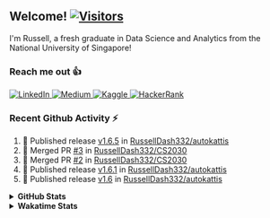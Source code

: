 <h2>Welcome! <a href="https://github.com/RussellDash332"> <img src="https://visitor-badge.laobi.icu/badge?page_id=RussellDash332" alt="Visitors"></a></h2>

<!--
[![Typing SVG](https://readme-typing-svg.herokuapp.com?font=Ubuntu&color=DD58C1&multiline=true&lines=Currently+coding+for+fun...;but+also+for+a+better+future!)](https://github.com/DenverCoder1/readme-typing-svg)
-->

I'm Russell, a fresh graduate in Data Science and Analytics from the National University of Singapore!

<h3>Reach me out 👍</h3>
<p>
<a href="https://www.linkedin.com/in/nicholasrussellsaerang/">
  <img alt="LinkedIn" src="https://img.shields.io/badge/linkedin%20-%230077B5.svg?&style=for-the-badge&logo=linkedin&logoColor=white"/>
</a>
<a href="https://medium.com/@russellsaerang">
  <img alt="Medium" src="https://img.shields.io/badge/Medium-%23000000.svg?style=for-the-badge&logo=Medium&logoColor=white"/>
</a>
<a href="https://www.kaggle.com/russellsaerang">
  <img alt="Kaggle" src="https://img.shields.io/badge/Kaggle-20BEFF?style=for-the-badge&logo=Kaggle&logoColor=white"/>
</a>
<a href="https://www.hackerrank.com/russellsaerang">
  <img alt="HackerRank" src="https://img.shields.io/badge/-Hackerrank-2EC866?style=for-the-badge&logo=HackerRank&logoColor=white"/>
</a>
</p>

<h3>Recent Github Activity ⚡</h3>

<!--START_SECTION:activity-->
1. 🚀 Published release [v1.6.5](https://github.com/RussellDash332/autokattis/releases/tag/v1.6.5) in [RussellDash332/autokattis](https://github.com/RussellDash332/autokattis)
2. 🎉 Merged PR [#3](https://github.com/RussellDash332/CS2030/pull/3) in [RussellDash332/CS2030](https://github.com/RussellDash332/CS2030)
3. 🎉 Merged PR [#2](https://github.com/RussellDash332/CS2030/pull/2) in [RussellDash332/CS2030](https://github.com/RussellDash332/CS2030)
4. 🚀 Published release [v1.6.1](https://github.com/RussellDash332/autokattis/releases/tag/v1.6.1) in [RussellDash332/autokattis](https://github.com/RussellDash332/autokattis)
5. 🚀 Published release [v1.6](https://github.com/RussellDash332/autokattis/releases/tag/v1.6) in [RussellDash332/autokattis](https://github.com/RussellDash332/autokattis)
<!--END_SECTION:activity-->

<details>
  <summary>
    <b>GitHub Stats</b>
  </summary>
  <a href="https://github.com/RussellDash332/">
  <img align="center" src="https://github-readme-stats.vercel.app/api?username=RussellDash332&count_private=true&hide_rank=false&show_icons=true&theme=react&include_all_commits=true&title_color=dd58c1&icon_color=dd58c1&custom_title=Russell's%20GitHub%20Stats" />
  <!--
  <img align="center" src="https://github-readme-stats.vercel.app/api/top-langs/?username=RussellDash332&hide=jupyter%20notebook,html&langs_count=10&theme=react&layout=compact&exclude_repo=nusmods,russelldash332.github.io&title_color=dd58c1"/>
  -->
  </a>
</details>
<details>
  <summary>
    <b>Wakatime Stats</b>
  </summary>
  <a href="https://github.com/anuraghazra/github-readme-stats"><img src="https://github-readme-stats.vercel.app/api/wakatime?username=RussellDash332&layout=compact&theme=react&title_color=dd58c1&custom_title=My%20Wakatime%20Stats"/></a>
</details>
